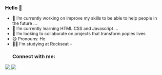 ### Hello 👋


- 🔭 I’m currently working on improve my skills to be able to help people in the future ...
- 🌱 I’m currently learning HTML CSS and  Javascript ...
- 👯 I’m looking to collaborate on projects that transform poples lives
- 😄 Pronouns: He
- 👨‍💻 I'm studying at Rockseat 
-<h3 align="left">Connect with me:</h3>
<div>  
  <a href="https://www.linkedin.com/in/richardmelodev/" target="blank"><img src="https://img.shields.io/badge/-LinkedIn-%230077B5?style=for-the-badge&logo=linkedin&logoColor=white"/> </a> 
 <a href = "mailto:richard.oliveira1337@gmail.com"><img src="https://img.shields.io/badge/Gmail-D14836?style=for-the-badge&logo=gmail&logoColor=white" target="_blank"></a>
 </div>
